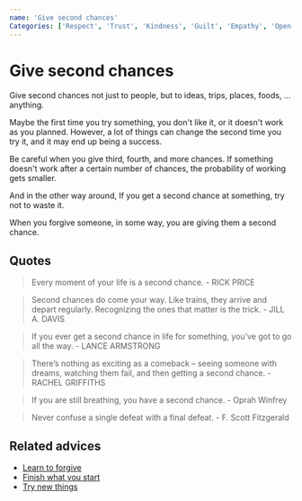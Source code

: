 ```yaml
---
name: 'Give second chances'
Categories: ['Respect', 'Trust', 'Kindness', 'Guilt', 'Empathy', 'Open-mindedness', 'Balance']
---
```

# Give second chances
 
Give second chances not just to people, but to ideas, trips, places, foods, … anything.
 
Maybe the first time you try something, you don't like it, or it doesn't work as you planned. However, a lot of things can change the second time you try it, and it may end up being a success.
 
Be careful when you give third, fourth, and more chances. If something doesn't work after a certain number of chances, the probability of working gets smaller.
 
And in the other way around, If you get a second chance at something, try not to waste it.

When you forgive someone, in some way, you are giving them a second chance.

## Quotes

> Every moment of your life is a second chance. - RICK PRICE

> Second chances do come your way. Like trains, they arrive and depart regularly. Recognizing the ones that matter is the trick. - JILL A. DAVIS

> If you ever get a second chance in life for something, you’ve got to go all the way. - LANCE ARMSTRONG

> There’s nothing as exciting as a comeback – seeing someone with dreams, watching them fail, and then getting a second chance. - RACHEL GRIFFITHS

> If you are still breathing, you have a second chance. - Oprah Winfrey

> Never confuse a single defeat with a final defeat. - F. Scott Fitzgerald

## Related advices

- [Learn to forgive](Learn%20to%20forgive/index.md)
- [Finish what you start](Finish%20what%20you%20start/index.md)
- [Try new things](Try%20new%20things/index.md)